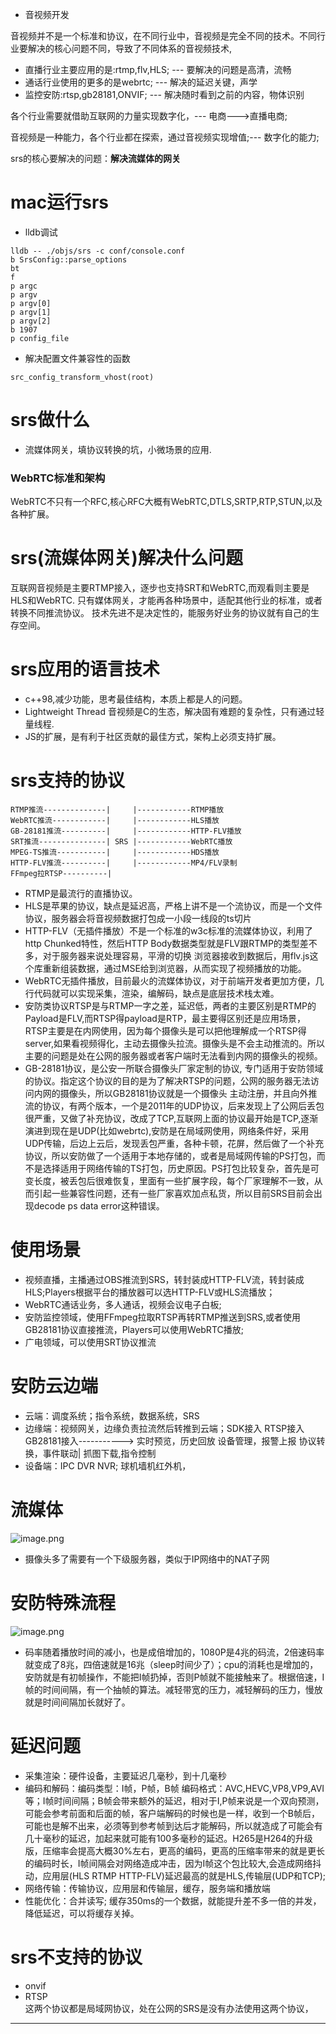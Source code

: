 - 音视频开发

音视频并不是一个标准和协议，在不同行业中，音视频是完全不同的技术。不同行业要解决的核心问题不同，导致了不同体系的音视频技术,
- 直播行业主要应用的是:rtmp,flv,HLS; --- 要解决的问题是高清，流畅
- 通话行业使用的更多的是webrtc; --- 解决的延迟关键，声学
- 监控安防:rtsp,gb28181,ONVIF; --- 解决随时看到之前的内容，物体识别

各个行业需要就借助互联网的力量实现数字化，--- 电商--->直播电商;

音视频是一种能力，各个行业都在探索，通过音视频实现增值;--- 数字化的能力;

srs的核心要解决的问题：**解决流媒体的网关** 


# mac运行srs
- lldb调试
```shell
lldb -- ./objs/srs -c conf/console.conf
b SrsConfig::parse_options
bt
f
p argc
p argv
p argv[0]
p argv[1]
p argv[2]
b 1907
p config_file

```
- 解决配置文件兼容性的函数
```
src_config_transform_vhost(root)
```

# srs做什么
- 流媒体网关，填协议转换的坑，小微场景的应用.

### WebRTC标准和架构
WebRTC不只有一个RFC,核心RFC大概有WebRTC,DTLS,SRTP,RTP,STUN,以及各种扩展。

# srs(流媒体网关)解决什么问题
互联网音视频是主要RTMP接入，逐步也支持SRT和WebRTC,而观看则主要是HLS和WebRTC.
只有媒体网关，才能再各种场景中，适配其他行业的标准，或者转换不同推流协议。
技术先进不是决定性的，能服务好业务的协议就有自己的生存空间。

# srs应用的语言技术
- c++98,减少功能，思考最佳结构，本质上都是人的问题。
- Lightweight Thread 音视频是C的生态，解决固有难题的复杂性，只有通过轻量线程.
- JS的扩展，是有利于社区贡献的最佳方式，架构上必须支持扩展。


# srs支持的协议
```
RTMP推流--------------|     |------------RTMP播放
WebRTC推流------------|     |------------HLS播放
GB-28181推流----------|     |------------HTTP-FLV播放
SRT推流---------------| SRS |------------WebRTC播放
MPEG-TS推流-----------|     |------------HDS播放
HTTP-FLV推流----------|     |------------MP4/FLV录制
FFmpeg拉RTSP----------|
```
- RTMP是最流行的直播协议。
- HLS是苹果的协议，缺点是延迟高，严格上讲不是一个流协议，而是一个文件协议，服务器会将音视频数据打包成一小段一线段的ts切片
- HTTP-FLV（无插件播放）不是一个标准的w3c标准的流媒体协议，利用了http Chunked特性，然后HTTP Body数据类型就是FLV跟RTMP的类型差不多，对于服务器来说处理容易，平滑的切换
浏览器接收到数据后，用flv.js这个库重新组装数据，通过MSE给到浏览器，从而实现了视频播放的功能。
- WebRTC无插件播放，目前最火的流媒体协议，对于前端开发者更加方便，几行代码就可以实现采集，渲染，编解码，缺点是底层技术栈太难。
- 安防类协议RTSP是与RTMP一字之差，延迟低，两者的主要区别是RTMP的Payload是FLV,而RTSP得payload是RTP，最主要得区别还是应用场景，RTSP主要是在内网使用，因为每个摄像头是可以把他理解成一个RTSP得server,如果看视频得化，主动去摄像头拉流。摄像头是不会主动推流的。所以主要的问题是处在公网的服务器或者客户端时无法看到内网的摄像头的视频。
- GB-28181协议，是公安一所联合摄像头厂家定制的协议, 专门适用于安防领域的协议。指定这个协议的目的是为了解决RTSP的问题，公网的服务器无法访问内网的摄像头，所以GB28181协议就是一个摄像头 主动注册，并且向外推流的协议，有两个版本，一个是2011年的UDP协议，后来发现上了公网后丢包很严重，又做了补充协议，改成了TCP,互联网上面的协议最开始是TCP,逐渐演进到现在是UDP(比如webrtc),安防是在局域网使用，网络条件好，采用UDP传输，后边上云后，发现丢包严重，各种卡顿，花屏，然后做了一个补充协议，所以安防做了一个适用于本地存储的，或者是局域网传输的PS打包，而不是选择适用于网络传输的TS打包，历史原因。PS打包比较复杂，首先是可变长度，被丢包后很难恢复，里面有一些扩展字段，每个厂家理解不一致，从而引起一些兼容性问题，还有一些厂家喜欢加点私货，所以目前SRS目前会出现decode ps data error这种错误。

# 使用场景
- 视频直播，主播通过OBS推流到SRS，转封装成HTTP-FLV流，转封装成HLS;Players根据平台的播放器可以选HTTP-FLV或HLS流播放；
- WebRTC通话业务，多人通话，视频会议电子白板;
- 安防监控领域，使用FFmpeg拉取RTSP再转RTMP推送到SRS,或者使用GB28181协议直接推流，Players可以使用WebRTC播放;
- 广电领域，可以使用SRT协议推流

# 安防云边端 
- 云端：调度系统；指令系统，数据系统，SRS
- 边缘端：视频网关，边缘负责拉流然后转推到云端；SDK接入 RTSP接入 GB28181接入-----------> 实时预览，历史回放   设备管理，报警上报 协议转换，事件联动| 抓图下载,指令控制
- 设备端：IPC DVR NVR; 球机墙机红外机，

# 流媒体
![image.png](https://s2.loli.net/2022/07/21/MsuHRX9EGaK8SAv.png)
- 摄像头多了需要有一个下级服务器，类似于IP网络中的NAT子网
# 安防特殊流程
![image.png](https://s2.loli.net/2022/07/21/dTknV9EqwNe7BCb.png)
- 码率随着播放时间的减小，也是成倍增加的，1080P是4兆的码流，2倍速码率就变成了8兆，四倍速就是16兆（sleep时间少了）；cpu的消耗也是增加的，安防就是有初帧操作，不能把I帧扔掉，否则P帧就不能接触来了。根据倍速，I帧的时间间隔，有一个抽帧的算法。减轻带宽的压力，减轻解码的压力，慢放就是时间间隔加长就好了。

# 延迟问题
- 采集渲染：硬件设备，主要延迟几毫秒，到十几毫秒
- 编码和解码：编码类型：I帧，P帧，B帧 编码格式：AVC,HEVC,VP8,VP9,AVI等；I帧时间间隔；B帧会带来额外的延迟，相对于I,P帧来说是一个双向预测，可能会参考前面和后面的帧，客户端解码的时候也是一样，收到一个B帧后，可能也是解不出来，必须等到参考帧到达后才能解码，所以就造成了可能会有几十毫秒的延迟，加起来就可能有100多毫秒的延迟。H265是H264的升级版，压缩率会提高大概30%左右，更高的编码，更高的压缩率带来的就是更长的编码时长，I帧间隔会对网络造成冲击，因为I帧这个包比较大,会造成网络抖动，应用层(HLS RTMP HTTP-FLV)延迟最高的就是HLS,传输层(UDP和TCP);
- 网络传输：传输协议，应用层和传输层，缓存，服务端和播放端
- 性能优化：合并读写; 缓存350ms的一个数据，就能提升差不多一倍的并发，降低延迟，可以将缓存关掉。

# srs不支持的协议
- onvif 
- RTSP
<br>这两个协议都是局域网协议，处在公网的SRS是没有办法使用这两个协议，
---

